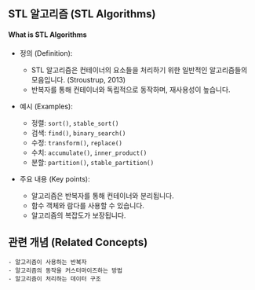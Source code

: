 
## STL 알고리즘 (STL Algorithms)

#### What is STL Algorithms

- 정의 (Definition):
	- STL 알고리즘은 컨테이너의 요소들을 처리하기 위한 일반적인 알고리즘들의 모음입니다. (Stroustrup, 2013)
	- 반복자를 통해 컨테이너와 독립적으로 동작하며, 재사용성이 높습니다.

- 예시 (Examples):
	- 정렬: `sort()`, `stable_sort()`
	- 검색: `find()`, `binary_search()`
	- 수정: `transform()`, `replace()`
	- 수치: `accumulate()`, `inner_product()`
	- 분할: `partition()`, `stable_partition()`

- 주요 내용 (Key points):
	- 알고리즘은 반복자를 통해 컨테이너와 분리됩니다.
	- 함수 객체와 람다를 사용할 수 있습니다.
	- 알고리즘의 복잡도가 보장됩니다.

## 관련 개념 (Related Concepts)
	- 알고리즘이 사용하는 반복자
	- 알고리즘의 동작을 커스터마이즈하는 방법
	- 알고리즘이 처리하는 데이터 구조 